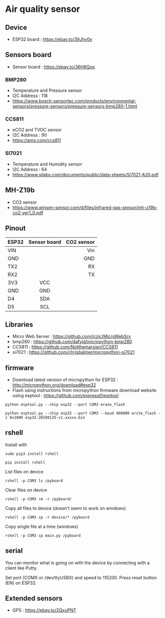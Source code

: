 # Air quality sensor
## Device
- ESP32 board : https://ebay.to/39Jhv0x
## Sensors board
- Sensor board : https://ebay.to/36HKQqx

### BMP280
- Temperature and Pressure sensor
- I2C Address : 118
- https://www.bosch-sensortec.com/products/environmental-sensors/pressure-sensors/pressure-sensors-bmp280-1.html

### CCS811
- eCO2 and TVOC sensor
- I2C Address : 90
- https://ams.com/ccs811

### SI7021
- Temperature and Humidity sensor
- I2C Address : 64
- https://www.silabs.com/documents/public/data-sheets/Si7021-A20.pdf

## MH-Z19b
- CO2 sensor
- https://www.winsen-sensor.com/d/files/infrared-gas-sensor/mh-z19b-co2-ver1_0.pdf

## Pinout
| ESP32         | Sensor board  | CO2 sensor  |
| ------------- |:-------------:| -----------:|
|VIN		    |               |Vin          |
|GND		    |               |GND          |
|TX2		    |               |RX           |
|RX2		    |               |TX           |
|3V3	        |VCC            |	          |
|GND	        |GND            |             |	
|D4	            |SDA            |             |	
|D5	            |SCL            |	          |

## Libraries
- Micro Web Server : https://github.com/jczic/MicroWebSrv
- bmp280 : https://github.com/dafvid/micropython-bmp280
- CCS811 : https://github.com/Notthemarsian/CCS811
- si7021 : https://github.com/chrisbalmer/micropython-si7021

## firmware
- Download latest version of micropython for ESP32 : http://micropython.org/download#esp32
- Flash using instructions from micropython firmware download website using esptool : https://github.com/espressif/esptool
```console
python esptool.py --chip esp32 --port COM3 erase_flash
```
```console
python esptool.py --chip esp32 --port COM3 --baud 460800 write_flash -z 0x1000 esp32-20190125-v1.xxxxx.bin
```

## rshell
Install with 
```console
sudo pip3 install rshell
```
```console
pip install rshell
```
List files on device
```console
rshell -p COM3 ls /pyboard
```
Clear files on device
```console
rshell -p COM3 rm -r /pyboard/
```
Copy all files to device (doesn't seem to work on windows)
```console
rshell -p COM3 cp -r device/* /pyboard
```
Copy single file at a time (windows)
```console
rshell -p COM3 cp main.py /pyboard
```

## serial
You can monitor what is going on with the device by connecting with a client like Putty.

Set port (COMX or /dev/ttyUSBX) and speed to 115200. Press reset button (EN) on ESP32.

## Extended sensors
- GPS : https://ebay.to/2QxuPNT